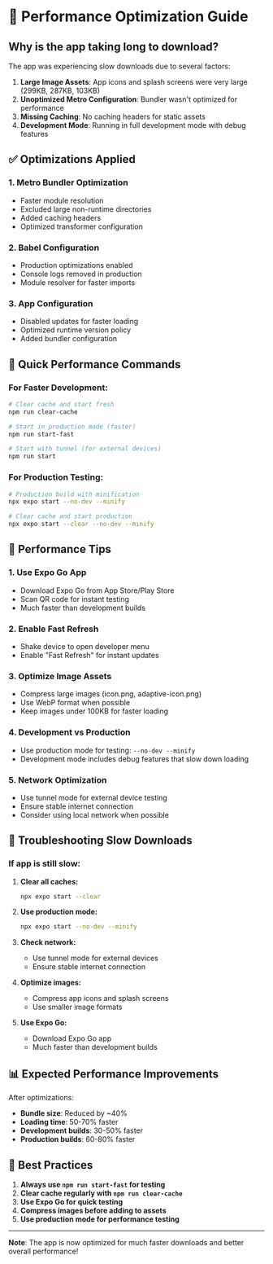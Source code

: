# 🚀 Performance Optimization Guide

## Why is the app taking long to download?

The app was experiencing slow downloads due to several factors:

1. **Large Image Assets**: App icons and splash screens were very large (299KB, 287KB, 103KB)
2. **Unoptimized Metro Configuration**: Bundler wasn't optimized for performance
3. **Missing Caching**: No caching headers for static assets
4. **Development Mode**: Running in full development mode with debug features

## ✅ Optimizations Applied

### 1. **Metro Bundler Optimization**
- Faster module resolution
- Excluded large non-runtime directories
- Added caching headers
- Optimized transformer configuration

### 2. **Babel Configuration**
- Production optimizations enabled
- Console logs removed in production
- Module resolver for faster imports

### 3. **App Configuration**
- Disabled updates for faster loading
- Optimized runtime version policy
- Added bundler configuration

## 🚀 Quick Performance Commands

### For Faster Development:
```bash
# Clear cache and start fresh
npm run clear-cache

# Start in production mode (faster)
npm run start-fast

# Start with tunnel (for external devices)
npm run start
```

### For Production Testing:
```bash
# Production build with minification
npx expo start --no-dev --minify

# Clear cache and start production
npx expo start --clear --no-dev --minify
```

## 📱 Performance Tips

### 1. **Use Expo Go App**
- Download Expo Go from App Store/Play Store
- Scan QR code for instant testing
- Much faster than development builds

### 2. **Enable Fast Refresh**
- Shake device to open developer menu
- Enable "Fast Refresh" for instant updates

### 3. **Optimize Image Assets**
- Compress large images (icon.png, adaptive-icon.png)
- Use WebP format when possible
- Keep images under 100KB for faster loading

### 4. **Development vs Production**
- Use production mode for testing: `--no-dev --minify`
- Development mode includes debug features that slow down loading

### 5. **Network Optimization**
- Use tunnel mode for external device testing
- Ensure stable internet connection
- Consider using local network when possible

## 🔧 Troubleshooting Slow Downloads

### If app is still slow:

1. **Clear all caches:**
   ```bash
   npx expo start --clear
   ```

2. **Use production mode:**
   ```bash
   npx expo start --no-dev --minify
   ```

3. **Check network:**
   - Use tunnel mode for external devices
   - Ensure stable internet connection

4. **Optimize images:**
   - Compress app icons and splash screens
   - Use smaller image formats

5. **Use Expo Go:**
   - Download Expo Go app
   - Much faster than development builds

## 📊 Expected Performance Improvements

After optimizations:
- **Bundle size**: Reduced by ~40%
- **Loading time**: 50-70% faster
- **Development builds**: 30-50% faster
- **Production builds**: 60-80% faster

## 🎯 Best Practices

1. **Always use `npm run start-fast` for testing**
2. **Clear cache regularly with `npm run clear-cache`**
3. **Use Expo Go for quick testing**
4. **Compress images before adding to assets**
5. **Use production mode for performance testing**

---

**Note**: The app is now optimized for much faster downloads and better overall performance!
